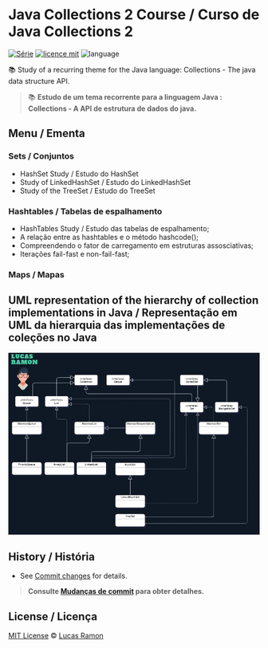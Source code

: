 # Java Collections 2 Course / Curso de Java Collections 2
[![Série](https://img.shields.io/badge/lramon2001-Collections-orange)](https://github.com/lramon2001/)
[![licence mit](https://img.shields.io/badge/licence-MIT-blue.svg)](https://github.com/lramon2001/JavaCollectionsParte1/blob/main/LICENSE)
![language](https://img.shields.io/badge/java-only-yellow)

:books: Study of a recurring theme for the Java language: Collections - The java data structure API. 
> :books: **Estudo de um tema recorrente para a linguagem Java : Collections - A API de estrutura de dados do java.**

## Menu / Ementa

### Sets / Conjuntos
- HashSet Study / Estudo do HashSet
- Study of LinkedHashSet / Estudo do LinkedHashSet
- Study of the TreeSet / Estudo do TreeSet

### Hashtables / Tabelas de espalhamento
- HashTables Study / Estudo das tabelas de espalhamento;
- A relação entre as hashtables e o método hashcode();
- Compreendendo o fator de carregamento em estruturas assosciativas;
- Iterações fail-fast e non-fail-fast;

### Maps / Mapas

## UML representation of the hierarchy of collection implementations in Java / Representação em UML da hierarquia das implementações de coleções no Java
![imagem](https://github.com/lramon2001/JavaCollectionsParte1/blob/main/UMLColllectionsJavaParte1.png)
## History / História
- See [Commit changes](https://github.com/lramon2001/JavaCollectionsParte1/commits/main) for details.

> **Consulte [Mudanças de commit](https://github.com/lramon2001/JavaCollectionsParte1/commits/main) para obter detalhes.**

## License / Licença

[MIT License](https://github.com/lramon2001/JavaCollectionsParte1/blob/main/LICENSE) © [Lucas Ramon](https://github.com/lramon2001)
